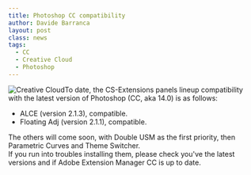 ```yaml
---
title: Photoshop CC compatibility
author: Davide Barranca
layout: post
class: news
tags:
  - CC
  - Creative Cloud
  - Photoshop
---
```

![Creative Cloud][a]To date, the CS-Extensions panels lineup compatibility with the latest version of Photoshop (CC, aka 14.0) is as follows:

- ALCE (version 2.1.3), compatible.  
- Floating Adj (version 2.1.1), compatible.

The others will come soon, with Double USM as the first priority, then Parametric Curves and Theme Switcher.  
If you run into troubles installing them, please check you've the latest versions and if Adobe Extension Manager CC is up to date.

[a]: {{site.baseurl}}/news/images/CC.png "Adobe Creative Cloud"